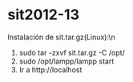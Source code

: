 sit2012-13
==========
Instalación de sit.tar.gz(Linux):\n
1) sudo tar -zxvf sit.tar.gz -C /opt/
2) sudo /opt/lampp/lampp start
4) Ir a http://localhost
